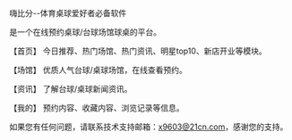 嗨比分--体育桌球爱好者必备软件

是一个在线预约桌球/台球场馆球桌的平台。

【首页】 今日推荐、热门场馆、热门资讯、明星top10、新店开业等模块。

【场馆】 优质人气台球/桌球场馆，在线查看预约。

【资讯】 了解台球/桌球新闻资讯。

【我的】 预约内容、收藏内容、浏览记录等信息。

如果您有任何问题，请联系技术支持邮箱：x9603@21cn.com，感谢您的支持。
